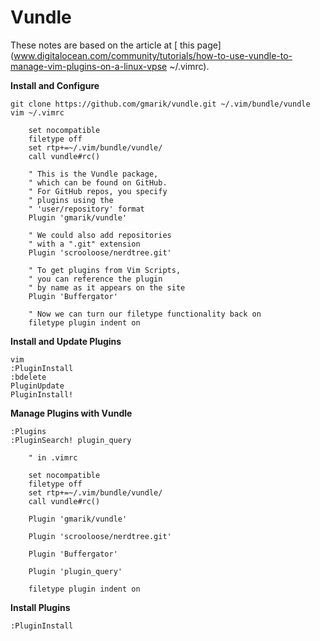 Vundle
=============================

These notes are based on the article at [ this page](www.digitalocean.com/community/tutorials/how-to-use-vundle-to-manage-vim-plugins-on-a-linux-vpse ~/.vimrc).

**Install and Configure**

```
git clone https://github.com/gmarik/vundle.git ~/.vim/bundle/vundle
vim ~/.vimrc

    set nocompatible
    filetype off
    set rtp+=~/.vim/bundle/vundle/
    call vundle#rc()
    
    " This is the Vundle package, 
    " which can be found on GitHub.
    " For GitHub repos, you specify 
    " plugins using the
    " 'user/repository' format
    Plugin 'gmarik/vundle'
    
    " We could also add repositories 
    " with a ".git" extension
    Plugin 'scrooloose/nerdtree.git'
    
    " To get plugins from Vim Scripts, 
    " you can reference the plugin
    " by name as it appears on the site
    Plugin 'Buffergator'
    
    " Now we can turn our filetype functionality back on
    filetype plugin indent on

```

**Install and Update Plugins**

```
vim 
:PluginInstall
:bdelete
PluginUpdate
PluginInstall!
```

**Manage Plugins with Vundle**

```
:Plugins
:PluginSearch! plugin_query
    
    " in .vimrc 

    set nocompatible
    filetype off
    set rtp+=~/.vim/bundle/vundle/
    call vundle#rc()
    
    Plugin 'gmarik/vundle'
    
    Plugin 'scrooloose/nerdtree.git'
    
    Plugin 'Buffergator'
    
    Plugin 'plugin_query'
    
    filetype plugin indent on

```

**Install Plugins**

```
:PluginInstall
```
